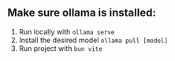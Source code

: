 ## Make sure ollama is installed:
1. Run locally with `ollama serve`
2. Install the desired model `ollama pull [model]`
3. Run project with `bun vite`